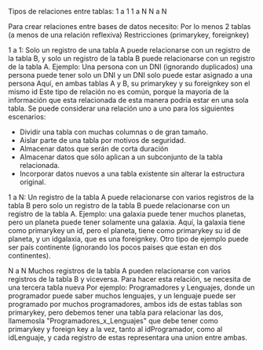 Tipos de relaciones entre tablas:
1 a 1
1 a N
N a N

Para crear relaciones entre bases de datos necesito:
Por lo menos 2 tablas (a menos de una relación reflexiva)
Restricciones (primarykey, foreignkey)

1 a 1:
Solo un registro de una tabla A puede relacionarse con un registro de la tabla B, y solo un registro de la tabla B puede relacionarse con un registro de la tabla A.
Ejemplo: Una persona con un DNI (ignorando duplicados) una persona puede tener solo un DNI y un DNI solo puede estar asignado a una persona
Aquí, en ambas tablas A y B, su primarykey y su foreignkey son el mismo id
Este tipo de relación no es común, porque la mayoria de la información que esta relacionada de esta manera podría estar en una sola tabla. Se puede considerar una relación uno a uno para los siguientes escenarios:
* Dividir una tabla con muchas columnas o de gran tamaño.
* Aislar parte de una tabla por motivos de seguridad.
* Almacenar datos que serán de corta duración
* Almacenar datos que sólo aplican a un subconjunto de la tabla relacionada.
* Incorporar datos nuevos a una tabla existente sin alterar la estructura original.

1 a N:
Un registro de la tabla A puede relacionarse con varios registros de la tabla B pero solo un registro de la tabla B puede relacionarse con un registro de la tabla A.
Ejemplo: una galaxia puede tener muchos planetas, pero un planeta puede tener solamente una galaxia.
Aquí, la galaxia tiene como primarykey un id, pero el planeta, tiene como primarykey su id de planeta, y un idgalaxia, que es una foreignkey.
Otro tipo de ejemplo puede ser país continente (ignorando los pocos paises que estan en dos continentes).


N a N
Muchos registros de la tabla A pueden relacionarse con varios registros de la tabla B y viceversa. Para hacer esta relación, se necesita de una tercera tabla nueva
Por ejemplo: Programadores y Lenguajes, donde un programador puede saber muchos lenguajes, y un lenguaje puede ser programado por muchos programadores, ambos ids de estas tablas son primarykey, pero debemos tener una tabla para relacionar las dos, llamemosla "Programadores_x_Lenguajes" que debe tener como primarykey y foreign key a la vez, tanto al idProgramador, como al idLenguaje, y cada registro de estas representara una union entre ambas.
